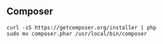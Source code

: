 Composer
-

````
curl -sS https://getcomposer.org/installer | php
sudo mv composer.phar /usr/local/bin/composer
````

